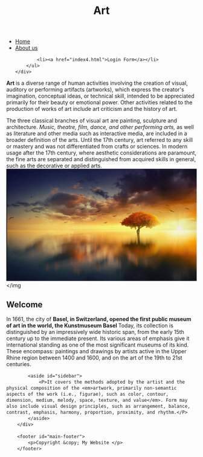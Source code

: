 
<html>
<head>
	<title>My Website</title>
	<link rel="stylesheet" type="text/css" href="css.css">

</head>
<body>
	<header id="main-headers">
   <div class="container">
   	<h1>Art </h1>
   </div>
</header>
 
 <nav id ="navbar">
 	<div class="container">
 		<ul>
 			<li><a href="#">Home</a></li>
 			<li><a href="incex2.html">About us</a></li>
 			
 			<li><a href="index4.html">Login Form</a></li>
 		</ul>
 	</div>
 </nav>
 
   <section id="showcase">
 	  <div class="container"
         <h1><strong>Art </strong>  is a diverse range of human activities involving the creation of visual, auditory or performing artifacts (artworks), which express the creator's imagination, conceptual ideas, or technical skill, intended to be appreciated primarily for their beauty or emotional power. Other activities related to the production of works of art include art criticism and the history of art.

The three classical branches of visual art are painting, sculpture and architecture. <em>Music, theatre, film, dance, and other performing arts,</em> as well as literature and other media such as interactive media, are included in a broader definition of the arts. Until the 17th century, art referred to any skill or mastery and was not differentiated from crafts or sciences. In modern usage after the 17th century, where aesthetic considerations are paramount, the fine arts are separated and distinguished from acquired skills in general, such as the decorative or applied arts.</h1>
           <img src="image.jpg"></img
        </div>
     </section>

<div class="continer">
     <section id="main">
     	<h1>Welcome</h1>
           <p>In 1661, the city of <strong>Basel, in Switzerland, opened the first public museum of art in the world, the Kunstmuseum Basel </strong>Today, its collection is distinguished by an impressively wide historic span, from the early 15th century up to the immediate present. Its various areas of emphasis give it international standing as one of the most significant museums of its kind. These encompass: paintings and drawings by artists active in the Upper Rhine region between 1400 and 1600, and on the art of the 19th to 21st centuries.</p>
            </section>

            <aside id="sidebar">
            	<P>It covers the methods adopted by the artist and the physical composition of the <em>artwork, primarily non-semantic aspects of the work (i.e., figurae), such as color, contour, dimension, medium, melody, space, texture, and value</em>. Form may also include visual design principles, such as arrangement, balance, contrast, emphasis, harmony, proportion, proximity, and rhythm.</P>
            </aside>
        </div>

        <footer id="main-footer">
        	<p>Copyright &copy; My Website </p>
        </footer>

 </body>


</html>
